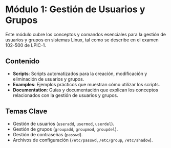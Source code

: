 # Módulo 1: Gestión de Usuarios y Grupos

Este módulo cubre los conceptos y comandos esenciales para la gestión de usuarios y grupos en sistemas Linux, tal como se describe en el examen 102-500 de LPIC-1.

## Contenido

- **Scripts**: Scripts automatizados para la creación, modificación y eliminación de usuarios y grupos.
- **Examples**: Ejemplos prácticos que muestran cómo utilizar los scripts.
- **Documentation**: Guías y documentación que explican los conceptos relacionados con la gestión de usuarios y grupos.

## Temas Clave

- Gestión de usuarios (`useradd`, `usermod`, `userdel`).
- Gestión de grupos (`groupadd`, `groupmod`, `groupdel`).
- Gestión de contraseñas (`passwd`).
- Archivos de configuración (`/etc/passwd`, `/etc/group`, `/etc/shadow`).
